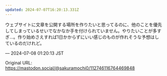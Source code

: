```yaml
---
updated: 2024-07-07T16:20:13.331Z
---
```


<p>ウェブサイトに文章を公開する場所を作りたいと思ってるのに、他のことを優先してしまっているせいでなかなか手を付けられていません。やりたいことが多すぎ…。作り始めさえすれば1日かからずにいい感じのものが作れそうな予想はしているのだけれど。</p>

&mdash; 2024-07-08 01:20:13 JST

Original URL: https://mastodon.social/@sakuramochi0/112746116764469848

